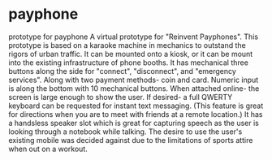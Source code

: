 payphone
========

prototype for payphone
A virtual prototype for "Reinvent Payphones". 
This prototype is based on a karaoke machine in mechanics to outstand the rigors of urban traffic. It can be mounted onto a kiosk, or it can be mount into the existing infrastructure of phone booths.  It has mechanical three buttons along the side for "connect", "disconnect", and "emergency services". Along with two payment methods- coin and card. Numeric input is along the bottom with 10 mechanical buttons. When attached online- the screen is large enough to show the user. If desired- a full QWERTY keyboard can be requested for instant text messaging. (This feature is great for directions when you are to meet with friends at a remote location.) It has a handsless speaker slot which is great for capturing speech as the user is looking through a notebook while talking.
The desire to use the user's existing mobile was decided against due to the limitations of sports attire when out on a workout.
